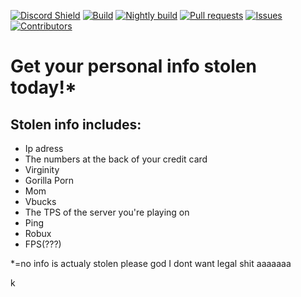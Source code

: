 [![Discord Shield](https://discordapp.com/api/guilds/844468711761903627/widget.png)](https://discord.gg/uXvPJC8wxC)
[![Build](https://img.shields.io/github/workflow/status/Niehein/CyanideHack/Build?label=Build)](https://github.com/Niehein/CyanideHack/actions/workflows/build.yml)
[![Nightly build](https://img.shields.io/github/workflow/status/Niehein/CyanideHack/Nightly%20build?label=Nightly%20Build)](https://github.com/Niehein/CyanideHack/actions/workflows/nightly.yml)
[![Pull requests](https://img.shields.io/github/issues-pr/Niehein/CyanideHack?label=Pull%20requests)](https://github.com/Niehein/CyanideHack/pulls)
[![Issues](https://img.shields.io/github/issues/Niehein/CyanideHack?label=Issues)](https://github.com/Niehein/CyanideHack/issues)
[![Contributors](https://img.shields.io/github/contributors/Niehein/CyanideHack?label=Contributors)](https://github.com/Niehein/CyanideHack/graphs/contributors)


# Get your personal info stolen today!*
## Stolen info includes:
- Ip adress
- The numbers at the back of your credit card
- Virginity
- Gorilla Porn
- Mom
- Vbucks
- The TPS of the server you're playing on
- Ping
- Robux
- FPS(???)

\*=no info is actualy stolen please god I dont want legal shit aaaaaaa


k
